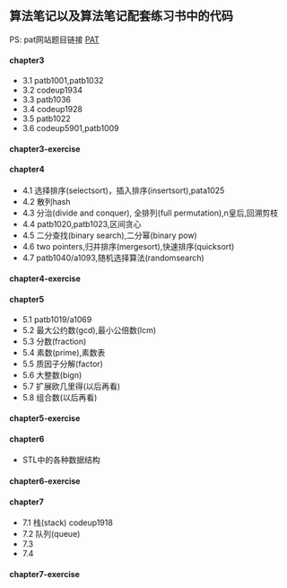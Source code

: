 ## 算法笔记以及算法笔记配套练习书中的代码

PS: pat网站题目链接 [PAT](https://www.patest.cn/practice)
#### chapter3
- 3.1 patb1001,patb1032
- 3.2 codeup1934
- 3.3 patb1036
- 3.4 codeup1928
- 3.5 patb1022
- 3.6 codeup5901,patb1009

#### chapter3-exercise



#### chapter4
- 4.1 选择排序(selectsort)，插入排序(insertsort),pata1025
- 4.2 散列hash
- 4.3 分治(divide and conquer),  全排列(full permutation),n皇后,回溯剪枝
- 4.4 patb1020,patb1023,区间贪心
- 4.5 二分查找(binary search),二分幂(binary pow)
- 4.6 two pointers,归并排序(mergesort),快速排序(quicksort)
- 4.7 patb1040/a1093,随机选择算法(randomsearch)

#### chapter4-exercise


#### chapter5
- 5.1 patb1019/a1069
- 5.2 最大公约数(gcd),最小公倍数(lcm)
- 5.3 分数(fraction)
- 5.4 素数(prime),素数表
- 5.5 质因子分解(factor)
- 5.6 大整数(bign)
- 5.7 扩展欧几里得(以后再看)
- 5.8 组合数(以后再看)
#### chapter5-exercise

#### chapter6
- STL中的各种数据结构

#### chapter6-exercise

#### chapter7
- 7.1 栈(stack) codeup1918
- 7.2 队列(queue)
- 7.3 
- 7.4
#### chapter7-exercise

